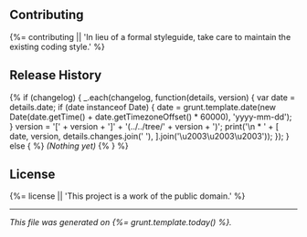 

## Contributing

{%= contributing || 'In lieu of a formal styleguide, take care to maintain the existing coding style.' %}

## Release History
{% if (changelog) {
  _.each(changelog, function(details, version) {
    var date = details.date;
    if (date instanceof Date) {
      date = grunt.template.date(new Date(date.getTime() + date.getTimezoneOffset() * 60000), 'yyyy-mm-dd');
    }
    version = '[' + version + ']' + '(../../tree/' + version + ')';
    print('\n * ' + [
      date,
      version,
      details.changes.join(' '),
    ].join('\u2003\u2003\u2003'));
  });
} else { %}
_(Nothing yet)_
{% } %}

## License

{%= license || 'This project is a work of the public domain.' %}

---

*This file was generated on {%= grunt.template.today() %}.*
